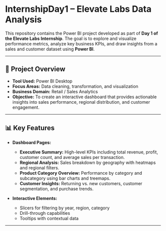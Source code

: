 # InternshipDay1 – Elevate Labs Data Analysis

This repository contains the Power BI project developed as part of **Day 1 of the Elevate Labs Internship**. The goal is to explore and visualize performance metrics, analyze key business KPIs, and draw insights from a sales and customer dataset using **Power BI**.

---

## 🚀 Project Overview

- **Tool Used:** Power BI Desktop  
- **Focus Areas:** Data cleaning, transformation, and visualization  
- **Business Domain:** Retail / Sales Analytics  
- **Objective:** To create an interactive dashboard that provides actionable insights into sales performance, regional distribution, and customer engagement.

---

## 📊 Key Features

- **Dashboard Pages:**
  - **Executive Summary:** High-level KPIs including total revenue, profit, customer count, and average sales per transaction.
  - **Regional Analysis:** Sales breakdown by geography with heatmaps and regional filters.
  - **Product Category Overview:** Performance by category and subcategory using bar charts and treemaps.
  - **Customer Insights:** Returning vs. new customers, customer segmentation, and purchase trends.

- **Interactive Elements:**
  - Slicers for filtering by year, region, category
  - Drill-through capabilities
  - Tooltips with contextual data

---




